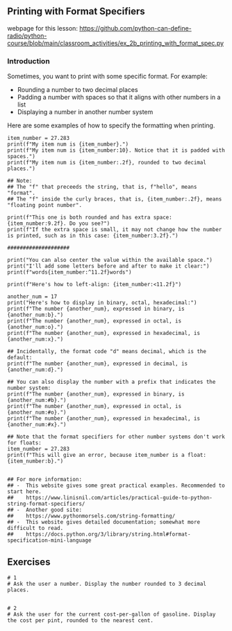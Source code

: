 ## Printing with Format Specifiers

webpage for this lesson: https://github.com/python-can-define-radio/python-course/blob/main/classroom_activities/ex_2b_printing_with_format_spec.py

### Introduction

Sometimes, you want to print with some specific format.
For example:
 - Rounding a number to two decimal places
 - Padding a number with spaces so that it aligns with other numbers in a list
 - Displaying a number in another number system

Here are some examples of how to specify the formatting when printing.

```python3
item_number = 27.283
print(f"My item num is {item_number}.")
print(f"My item num is {item_number:10}. Notice that it is padded with spaces.")
print(f"My item num is {item_number:.2f}, rounded to two decimal places.")

## Note:
## The "f" that preceeds the string, that is, f"hello", means "format".
## The "f" inside the curly braces, that is, {item_number:.2f}, means "floating point number".

print(f"This one is both rounded and has extra space: {item_number:9.2f}. Do you see?")
print(f"If the extra space is small, it may not change how the number is printed, such as in this case: {item_number:3.2f}.")

####################

print("You can also center the value within the available space.")
print("I'll add some letters before and after to make it clear:")
print(f"words{item_number:^11.2f}words")

print(f"Here's how to left-align: {item_number:<11.2f}")

another_num = 17
print("Here's how to display in binary, octal, hexadecimal:")
print(f"The number {another_num}, expressed in binary, is {another_num:b}.")
print(f"The number {another_num}, expressed in octal, is {another_num:o}.")
print(f"The number {another_num}, expressed in hexadecimal, is {another_num:x}.")

## Incidentally, the format code "d" means decimal, which is the default:
print(f"The number {another_num}, expressed in decimal, is {another_num:d}.")

## You can also display the number with a prefix that indicates the number system:
print(f"The number {another_num}, expressed in binary, is {another_num:#b}.")
print(f"The number {another_num}, expressed in octal, is {another_num:#o}.")
print(f"The number {another_num}, expressed in hexadecimal, is {another_num:#x}.")

## Note that the format specifiers for other number systems don't work for floats:
item_number = 27.283
print(f"This will give an error, because item_number is a float: {item_number:b}.")


## For more information:
## -  This website gives some great practical examples. Recommended to start here.
##    https://www.linisnil.com/articles/practical-guide-to-python-string-format-specifiers/
## -  Another good site:
##    https://www.pythonmorsels.com/string-formatting/
## -  This website gives detailed documentation; somewhat more difficult to read.
##    https://docs.python.org/3/library/string.html#format-specification-mini-language

```

## Exercises

```python3
# 1
# Ask the user a number. Display the number rounded to 3 decimal places.


# 2 
# Ask the user for the current cost-per-gallon of gasoline. Display the cost per pint, rounded to the nearest cent.
```

